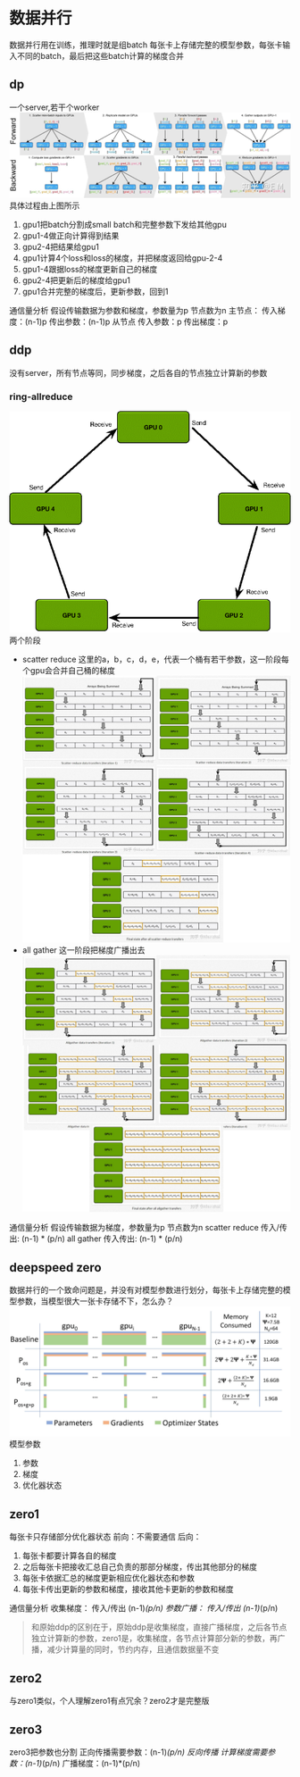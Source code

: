 # 数据并行
数据并行用在训练，推理时就是组batch
每张卡上存储完整的模型参数，每张卡输入不同的batch，最后把这些batch计算的梯度合并
## dp
一个server,若干个worker
![alt text](../pic/dp.png)
具体过程由上图所示
1. gpu1把batch分割成small batch和完整参数下发给其他gpu
2. gpu1-4做正向计算得到结果
3. gpu2-4把结果给gpu1
4. gpu1计算4个loss和loss的梯度，并把梯度返回给gpu-2-4
5. gpu1-4跟据loss的梯度更新自己的梯度
6. gpu2-4把更新后的梯度给gpu1
7. gpu1合并完整的梯度后，更新参数，回到1

通信量分析
假设传输数据为参数和梯度，参数量为p
节点数为n
主节点：
传入梯度：(n-1)p
传出参数：(n-1)p
从节点
传入参数：p
传出梯度：p

## ddp
没有server，所有节点等同，同步梯度，之后各自的节点独立计算新的参数
### ring-allreduce
![alt text](../pic/ddp-1.png)
两个阶段
- scatter reduce
这里的a，b，c，d，e，代表一个桶有若干参数，这一阶段每个gpu会合并自己桶的梯度
![alt text](../pic/ddp-2.png)
- all gather
这一阶段把梯度广播出去
![alt text](../pic/ddp-3.png)

通信量分析
假设传输数据为梯度，参数量为p
节点数为n
scatter reduce 传入/传出: (n-1) * (p/n)
all gather 传入传出: (n-1) * (p/n)

## deepspeed zero
数据并行的一个致命问题是，并没有对模型参数进行划分，每张卡上存储完整的模型参数，当模型很大一张卡存储不下，怎么办？
![alt text](image.png)
模型参数
1. 参数
2. 梯度
3. 优化器状态

## zero1
每张卡只存储部分优化器状态
前向：不需要通信
后向：
1. 每张卡都要计算各自的梯度
2. 之后每张卡把接收汇总自己负责的那部分梯度，传出其他部分的梯度
3. 每张卡依据汇总的梯度更新相应优化器状态和参数
4. 每张卡传出更新的参数和梯度，接收其他卡更新的参数和梯度

通信量分析
收集梯度： 传入/传出 (n-1)*(p/n)
参数广播： 传入/传出 (n-1)*(p/n)

> 和原始ddp的区别在于，原始ddp是收集梯度，直接广播梯度，之后各节点独立计算新的参数，zero1是，收集梯度，各节点计算部分新的参数，再广播，减少计算量的同时，节约内存，且通信数据量不变

## zero2
与zero1类似，个人理解zero1有点冗余？zero2才是完整版

## zero3
zero3把参数也分割
正向传播需要参数：(n-1)*(p/n)
反向传播
计算梯度需要参数：(n-1)*(p/n)
广播梯度：(n-1)*(p/n)